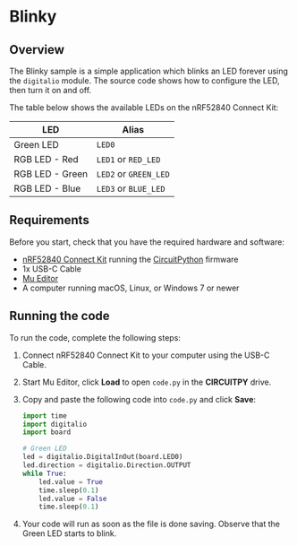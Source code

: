 # Blinky

## Overview

The Blinky sample is a simple application which blinks an LED forever using the `digitalio` module. The source code shows how to configure the LED, then turn it on and off.

The table below shows the available LEDs on the nRF52840 Connect Kit:

| LED             | Alias                 |
|-----------------|-----------------------|
| Green LED       | `LED0`                |
| RGB LED - Red   | `LED1` or `RED_LED`   |
| RGB LED - Green | `LED2` or `GREEN_LED` |
| RGB LED - Blue  | `LED3` or `BLUE_LED`  |

## Requirements

Before you start, check that you have the required hardware and software:

- [nRF52840 Connect Kit](https://makerdiary.com/products/nrf52840-connectkit) running the [CircuitPython] firmware
- 1x USB-C Cable
- [Mu Editor]
- A computer running macOS, Linux, or Windows 7 or newer

## Running the code

To run the code, complete the following steps:

1. Connect nRF52840 Connect Kit to your computer using the USB-C Cable.
2. Start Mu Editor, click __Load__ to open `code.py` in the __CIRCUITPY__ drive.
3. Copy and paste the following code into `code.py` and click __Save__:

    ``` python linenums="1" title="CIRCUITPY/code.py"
    import time
    import digitalio
    import board

    # Green LED
    led = digitalio.DigitalInOut(board.LED0)
    led.direction = digitalio.Direction.OUTPUT
    while True:
        led.value = True
        time.sleep(0.1)
        led.value = False
        time.sleep(0.1)
    ```

4. Your code will run as soon as the file is done saving. Observe that the Green LED starts to blink.

[Mu Editor]: ../getting-started.md#coding-with-mu-editor
[CircuitPython]: ../getting-started.md#installing-circuitpython